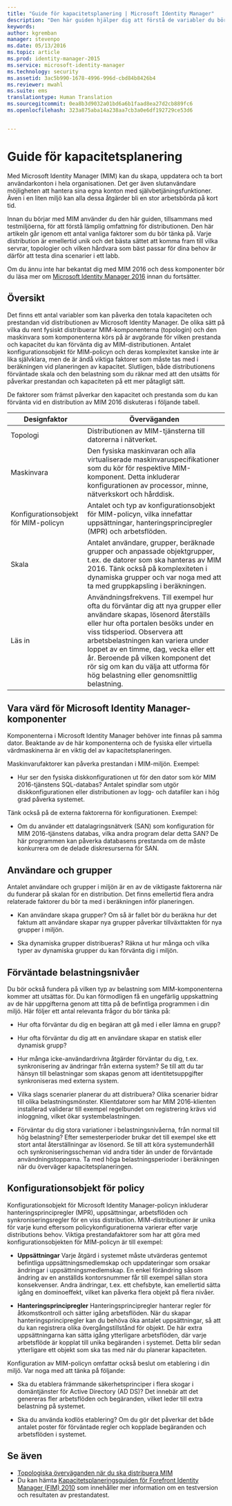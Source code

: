 ```yaml
---
title: "Guide för kapacitetsplanering | Microsoft Identity Manager"
description: "Den här guiden hjälper dig att förstå de variabler du bör tänka på innan du distribuerar MIM 2016, inklusive belastningsnivåer och policybeslut."
keywords: 
author: kgremban
manager: stevenpo
ms.date: 05/13/2016
ms.topic: article
ms.prod: identity-manager-2015
ms.service: microsoft-identity-manager
ms.technology: security
ms.assetid: 3ac5b990-1678-4996-996d-cbd84b8426b4
ms.reviewer: mwahl
ms.suite: ems
translationtype: Human Translation
ms.sourcegitcommit: 0ea8b3d9032a01bd6a6b1faad8ea27d2cb889fc6
ms.openlocfilehash: 323a875aba14a238aa7cb3a0e6df192729ce53d6


---
```


# Guide för kapacitetsplanering

Med Microsoft Identity Manager (MIM) kan du skapa, uppdatera och ta bort användarkonton i hela organisationen. Det ger även slutanvändare möjligheten att hantera sina egna konton med självbetjäningsfunktioner. Även i en liten miljö kan alla dessa åtgärder bli en stor arbetsbörda på kort tid.

Innan du börjar med MIM använder du den här guiden, tillsammans med testmiljöerna, för att förstå lämplig omfattning för distributionen. Den här artikeln går igenom ett antal vanliga faktorer som du bör tänka på. Varje distribution är emellertid unik och det bästa sättet att komma fram till vilka servrar, topologier och vilken hårdvara som bäst passar för dina behov är därför att testa dina scenarier i ett labb.

Om du ännu inte har bekantat dig med MIM 2016 och dess komponenter bör du läsa mer om  [Microsoft Identity Manager 2016](/microsoft-identity-manager/understand-explore/microsoft-identity-manager-2016) innan du fortsätter.

## Översikt
Det finns ett antal variabler som kan påverka den totala kapaciteten och prestandan vid distributionen av Microsoft Identity Manager. De olika sätt på vilka du rent fysiskt distribuerar MIM-komponenterna (topologin) och den maskinvara som komponenterna körs på är avgörande för vilken prestanda och kapacitet du kan förvänta dig av MIM-distributionen. Antalet konfigurationsobjekt för MIM-policyn och deras komplexitet kanske inte är lika självklara, men de är ändå viktiga faktorer som måste tas med i beräkningen vid planeringen av kapacitet. Slutligen, både distributionens  förväntade skala och den belastning som du räknar med att den utsätts för påverkar prestandan och kapaciteten på ett mer påtagligt sätt.

De faktorer som främst påverkar den kapacitet och prestanda som du kan förvänta vid en distribution av MIM 2016 diskuteras i följande tabell.

| Designfaktor | Överväganden |
| ------------- | -------------- |
| Topologi | Distributionen av MIM-tjänsterna till datorerna i nätverket. |
| Maskinvara | Den fysiska maskinvaran och alla virtualiserade maskinvaruspecifikationer som du kör för respektive MIM-komponent. Detta inkluderar konfigurationen av processor, minne, nätverkskort och hårddisk. |
| Konfigurationsobjekt för MIM-policyn | Antalet och typ av konfigurationsobjekt för MIM-policyn, vilka innefattar uppsättningar, hanteringsprincipregler (MPR) och arbetsflöden. |
| Skala | Antalet användare, grupper, beräknade grupper och anpassade objektgrupper, t.ex. de datorer som ska hanteras av MIM 2016. Tänk också på komplexiteten i dynamiska grupper och var noga med att ta med gruppkapsling i beräkningen. |
| Läs in | Användningsfrekvens. Till exempel hur ofta du förväntar dig att nya grupper eller användare skapas, lösenord återställs eller hur ofta portalen besöks under en viss tidsperiod. Observera att arbetsbelastningen kan variera under loppet av en timme, dag, vecka eller ett år. Beroende på vilken komponent det rör sig om kan du välja att utforma för hög belastning eller genomsnittlig belastning. |


## Vara värd för Microsoft Identity Manager-komponenter

Komponenterna i Microsoft Identity Manager behöver inte finnas på samma dator. Beaktande av de här komponenterna och de fysiska eller virtuella värdmaskinerna är en viktig del av kapacitetsplaneringen.

Maskinvarufaktorer kan påverka prestandan i MIM-miljön. Exempel:
- Hur ser den fysiska diskkonfigurationen ut för den dator som kör MIM 2016-tjänstens SQL-databas? Antalet spindlar som utgör diskkonfigurationen eller distributionen av logg- och datafiler kan i hög grad påverka systemet.

Tänk också på de externa faktorerna för konfigurationen. Exempel:
- Om du använder ett datalagringsnätverk (SAN) som konfiguration för MIM 2016-tjänstens databas, vilka andra program delar detta SAN? De här programmen kan påverka databasens prestanda om de måste konkurrera om de delade diskresurserna för SAN.


## Användare och grupper
Antalet användare och grupper i miljön är en av de viktigaste faktorerna när du funderar på skalan för en distribution. Det finns emellertid flera andra relaterade faktorer du bör ta med i beräkningen inför planeringen.

- Kan användare skapa grupper? Om så är fallet bör du beräkna hur det faktum att användare skapar nya grupper påverkar tillväxttakten för nya grupper i miljön.

- Ska dynamiska grupper distribueras? Räkna ut hur många och vilka typer av dynamiska grupper du kan förvänta dig i miljön.


## Förväntade belastningsnivåer
Du bör också fundera på vilken typ av belastning som MIM-komponenterna kommer att utsättas för. Du kan förmodligen få en ungefärlig uppskattning av de här uppgifterna genom att titta på de befintliga programmen i din miljö. Här följer ett antal relevanta frågor du bör tänka på:

- Hur ofta förväntar du dig en begäran att gå med i eller lämna en grupp?

- Hur ofta förväntar du dig att en användare skapar en statisk eller dynamisk grupp?

- Hur många icke-användardrivna åtgärder förväntar du dig, t.ex. synkronisering av ändringar från externa system? Se till att du tar hänsyn till belastningar som skapas genom att identitetsuppgifter synkroniseras med externa system.

- Vilka slags scenarier planerar du att distribuera? Olika scenarier bidrar till olika belastningsmönster. Klientdatorer som har MIM 2016-klienten installerad validerar till exempel regelbundet om registrering krävs vid inloggning, vilket ökar systembelastningen.

- Förväntar du dig stora variationer i belastningsnivåerna, från normal till hög belastning? Efter semesterperioder brukar det till exempel ske ett stort antal återställningar av lösenord. Se till att köra systemunderhåll och synkroniseringsscheman vid andra tider än under de förväntade användningstopparna. Ta med höga belastningsperioder i beräkningen när du överväger kapacitetsplaneringen.


## Konfigurationsobjekt för policy

Konfigurationsobjekt för Microsoft Identity Manager-policyn inkluderar hanteringsprincipregler (MPR), uppsättningar, arbetsflöden och synkroniseringsregler för en viss distribution. MIM-distributioner är unika för varje kund eftersom policykonfigurationerna varierar efter varje distributions behov. Viktiga prestandafaktorer som har att göra med konfigurationsobjekten för MIM-policyn är till exempel:

- **Uppsättningar** Varje åtgärd i systemet måste utvärderas gentemot befintliga uppsättningsmedlemskap och uppdateringar som orsakar ändringar i uppsättningsmedlemskap. En enkel förändring såsom ändring av en anställds kontorsnummer får till exempel sällan stora konsekvenser. Andra ändringar, t.ex. ett chefsbyte, kan emellertid sätta igång en dominoeffekt, vilket kan påverka flera objekt på flera nivåer.

- **Hanteringsprincipregler** Hanteringsprincipregler hanterar regler för åtkomstkontroll och sätter igång arbetsflöden. När du skapar hanteringsprincipregler kan du behöva öka antalet uppsättningar, så att du kan registrera olika övergångstillstånd för objekt. De här extra uppsättningarna kan sätta igång ytterligare arbetsflöden, där varje arbetsflöde är kopplat till unika begäranden i systemet. Detta blir sedan ytterligare ett objekt som ska tas med när du planerar kapaciteten.

Konfiguration av MIM-policyn omfattar också beslut om etablering i din miljö. Var noga med att tänka på följande:

- Ska du etablera främmande säkerhetsprinciper i flera skogar i domäntjänster för Active Directory (AD DS)? Det innebär att det genereras fler arbetsflöden och begäranden, vilket leder till extra belastning på systemet.

- Ska du använda kodlös etablering? Om du gör det påverkar det både antalet poster för förväntade regler och kopplade begäranden och arbetsflöden i systemet.


## Se även
- [Topologiska överväganden när du ska distribuera MIM](topology-considerations.md)
- Du kan hämta [Kapacitetsplaneringsguiden för Forefront Identity Manager (FIM) 2010](http://go.microsoft.com/fwlink/?LinkId=200180) som innehåller mer information om en testversion och resultaten av prestandatest.



<!--HONumber=Jun16_HO4-->


